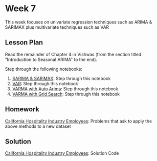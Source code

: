 # Week 7
This week focuses on univariate regression techniques such as ARIMA & SARIMAX plus multivariate techniques such as VAR

## Lesson Plan

Read the remainder of Chapter 4 in Vishwas (from the section titled "Introduction to Seasonal ARIMA" to the end).

Step through the following notebooks:
1. [SARIMA & SARIMAX](les1-sarima_sarimax.ipynb): Step through this notebook 
2. [VAR](les2-VAR.ipynb): Step through this notebook
3. [VARMA with Auto Arima](les3-VARMA_with_Auto_Arima.ipynb): Step through this notebook 
4. [VARMA with Grid Search](les4-VARMA_with_Grid_Search.ipynb): Step through this notebook

## Homework

[California Hospitality Industry Employees](hw1-california-hospitality.ipynb): Problems that ask to apply the above methods to a new dataset

## Solution

[California Hospitality Industry Employees](sol1-california-hospitality.ipynb): Solution Code